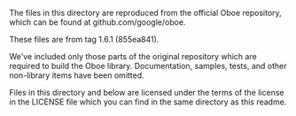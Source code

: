 The files in this directory are reproduced from the official Oboe repository, which can be found at
github.com/google/oboe.

These files are from tag 1.6.1 (855ea841).

We've included only those parts of the original repository which are required to build the Oboe
library. Documentation, samples, tests, and other non-library items have been omitted.

Files in this directory and below are licensed under the terms of the license in the LICENSE file
which you can find in the same directory as this readme.
